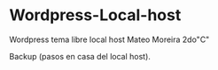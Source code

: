 # Wordpress-Local-host
Wordpress tema libre local host
Mateo Moreira 
2do"C"

Backup (pasos en casa del local host). 

